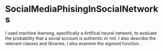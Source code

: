 # SocialMediaPhisingInSocialNetworks
I used machine  learning, specifically a Artifical neural network,  to evaluate the probability that a social account is  authentic or not. I also describe the relevant  classes and libraries. I also examine the sigmoid  function .
